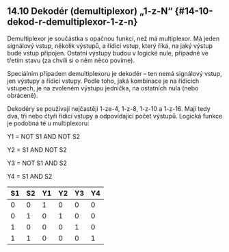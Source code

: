 ## 14.10 Dekodér (demultiplexor) „1-z-N“ {#14-10-dekod-r-demultiplexor-1-z-n}

Demultiplexor je součástka s opačnou funkcí, než má multiplexor. Má jeden signálový vstup, několik výstupů, a řídicí vstup, který říká, na jaký výstup bude vstup připojen. Ostatní výstupy budou v logické nule, případně ve třetím stavu (za chvíli si o něm něco povíme).

Speciálním případem demultiplexoru je dekodér – ten nemá signálový vstup, jen výstupy a řídicí vstupy. Podle toho, jaká kombinace je na řídicích vstupech, je na zvoleném výstupu jednička, na ostatních nula (nebo obráceně).

Dekodéry se používají nejčastěji 1-ze-4, 1-z-8, 1-z-10 a 1-z-16\. Mají tedy dva, tři nebo čtyři řídicí vstupy a odpovídající počet výstupů. Logická funkce je podobná té u multiplexoru:

Y1 = NOT S1 AND NOT S2

Y2 = S1 AND NOT S2

Y3 = NOT S1 AND S2

Y4 = S1 AND S2

| S1 | S2 | Y1 | Y2 | Y3 | Y4 |
| --- | --- | --- | --- | --- | --- |
| 0 | 0 | 1 | 0 | 0 | 0 |
| 0 | 1 | 0 | 1 | 0 | 0 |
| 1 | 0 | 0 | 0 | 1 | 0 |
| 1 | 1 | 0 | 0 | 0 | 1 |
